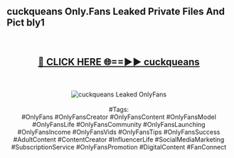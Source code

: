 <h2>cuckqueans Only.Fans Leaked Private Files And Pict bly1</h2>
<br>
<div align="center">
<h2><a href="https://mediafiles.top/cuckqueans" rel="nofollow">🔴 CLICK HERE 🌐==►► cuckqueans</a></h2>
<br>
<br>
<a href="https://mediafiles.top/cuckqueans" rel="nofollow" data-target="animated-image.originalLink"><img src="https://i.ibb.co.com/WyWwxjT/player-gif2.gif" alt="cuckqueans Leaked OnlyFans" style="max-width: 100%; display: inline-block;" data-target="animated-image.originalImage"></a>
<br><br>
#Tags:
<br>
#OnlyFans #OnlyFansCreator #OnlyFansContent #OnlyFansModel #OnlyFansLife #OnlyFansCommunity #OnlyFansLaunching #OnlyFansIncome #OnlyFansVids #OnlyFansTips #OnlyFansSuccess #AdultContent #ContentCreator #InfluencerLife #SocialMediaMarketing #SubscriptionService #OnlyFansPromotion #DigitalContent #FanConnect
</div>
<br>